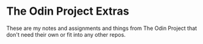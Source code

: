 # The Odin Project Extras

These are my notes and assignments and things from The Odin Project that don't need their own or fit into any other repos.